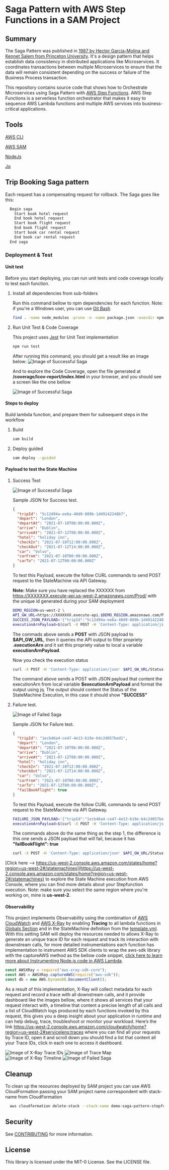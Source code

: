 # Saga Pattern with AWS Step Functions in a SAM Project

## Summary

The Saga Pattern was published in [1987 by Hector Garcia-Molina and Kennet Salem from Princeton University](https://www.cs.princeton.edu/research/techreps/TR-070-87). It's a design pattern that helps establish data consistency in distributed applications like Microservices. It coordinates transactions between multiple Microservices to ensure that the data will remain consistent depending on the success or failure of the Business Process transaction.

This repository contains source code that shows how to Orchestrate Microservices using Saga Pattern with [AWS Step Functions](https://aws.amazon.com/step-functions). AWS Step Functions is a serverless function orchestrator that makes it easy to sequence AWS Lambda functions and multiple AWS services into business-critical applications.

## Tools

  [AWS CLI](https://aws.amazon.com/cli/)

  [AWS SAM](https://aws.amazon.com/serverless/sam/)

  [NodeJs](https://nodejs.org/)

  [Jq](https://stedolan.github.io/jq/)

## Trip Booking Saga pattern

Each request has a compensating request for rollback. The Saga goes like this:

```txt
  Begin saga
    Start book hotel request
    End book hotel request
    Start book flight request
    End book flight request
    Start book car rental request
    End book car rental request  
  End saga
```

### Deployment & Test

#### Unit test

Before you start deploying, you can run unit tests and code coverage locally to test each function.


1. Install all dependencies from sub-folders

    Run this command bellow to npm dependencies for each function. Note: if you're a Windows user, you can use [Git Bash](https://git-scm.com/downloads)

    ```bash
    find . -name node_modules -prune -o -name package.json -execdir npm install \;
    ```
1. Run Unit Test & Code Coverage

    This project uses [Jest](https://jestjs.io/) for Unit Test implementation

    ```bash
    npm run test
    ```
    After running this command, you should get a result like an image below: 
    ![Image of Successful Saga](docs/unit_test_result.png)

   And to explore the Code Coverage, open the file generated at **/coverage/lcov-report/index.html** in your browser, and you should see a screen like the one bellow

    ![Image of Successful Saga](docs/code_coverage_result.png)

#### Steps to deploy

Build lambda function, and prepare them for subsequent steps in the workflow
  
1. Build

    ```bash
    sam build
    ```

1. Deploy guided
  
    ```bash
    sam deploy --guided
    ```

#### Payload to test the State Machine

1. Success Test

    ![Image of Successful Saga](docs/StateMachineSuccess.png)

    Sample JSON for Success test.

    ```json
    {
      "tripId": "5c12d94a-ee6a-40d9-889b-1d49142248b7",
      "depart": "London",
      "departAt": "2021-07-10T06:00:00.000Z",
      "arrive": "Dublin",
      "arriveAt": "2021-07-12T08:00:00.000Z",
      "hotel": "holiday inn",
      "checkIn": "2021-07-10T12:00:00.000Z",
      "checkOut": "2021-07-12T14:00:00.000Z",
      "car": "Volvo",
      "carFrom": "2021-07-10T00:00:00.000Z",
      "carTo": "2021-07-12T00:00:00.000Z"
    }
    ```

    To test this Payload, execute the follow CURL commands to send POST request to the StateMachine via API Gateway.

    __Note:__ Make sure you have replaced the XXXXXX from <https://XXXXXXX.execute-api.us-west-2.amazonaws.com/Prod/>  with the unique id generated during your SAM deployment

    ```bash
    DEMO_REGION=us-west-2 \
    API_GW_URL=https://XXXXXXX.execute-api.$DEMO_REGION.amazonaws.com/Prod/ \
    SUCCESS_JSON_PAYLOAD='{"tripId":"5c12d94a-ee6a-40d9-889b-1d49142248b7","depart":"London","departAt":"2021-07-10T06:00:00.000Z","arrive":"Dublin",   "arriveAt":"2021-07-12T08:00:00.000Z","hotel":"holiday inn","checkIn":"2021-07-10T12:00:00.000Z","checkOut":"2021-07-12T14:00:00.000Z","car":"Volvo",  "carFrom":"2021-07-10T00:00:00.000Z","carTo":"2021-07-12T00:00:00.000Z"}' \
    executionArnPayload=$(curl -X POST -H 'Content-Type: application/json' $API_GW_URL  -d "$SUCCESS_JSON_PAYLOAD" | jq '.executionArn' )

    ```

    The commads above sends a **POST** with JSON payload to **$API_GW_URL**, then it queries the API output to filter propriety **.executionArn** and it set this propriety value to local a variable **executionArnPayload**.

    Now you check the execution status

    ```bash
    curl -X POST -H 'Content-Type: application/json' $API_GW_URL/Status -d "{ \"executionArn\": $executionArnPayload }" | jq .
    ```

    The command above sends a POST with JSON payload that content the executionArn from local variable **$executionArnPayload** and format the output using jq. The output should content the Status of the StateMachine Execution, in this case it should show **"SUCCESS"**

1. Failure test.

    ![Image of Failed Saga](docs/StateMachineFail.png)

    Sample JSON for Failure test.

    ```json
    {
      "tripId": "1ecb46a4-ce47-4e13-b19e-64c2d057bed1",
      "depart": "London",
      "departAt": "2021-07-10T06:00:00.000Z",
      "arrive": "Dublin",
      "arriveAt": "2021-07-12T08:00:00.000Z",
      "hotel": "holiday inn",
      "checkIn": "2021-07-10T12:00:00.000Z",
      "checkOut": "2021-07-12T14:00:00.000Z",
      "car": "Volvo",
      "carFrom": "2021-07-10T00:00:00.000Z",
      "carTo": "2021-07-12T00:00:00.000Z",
      "failBookFlight": true
    }

    ```

    To test this Payload, execute the follow CURL commands to send POST request to the StateMachine via API Gateway.

    ```bash
    FAILURE_JSON_PAYLOAD='{"tripId":"1ecb46a4-ce47-4e13-b19e-64c2d057bed1","depart":"London","departAt":"2021-07-10T06:00:00.000Z","arrive":"Dublin",    "arriveAt":"2021-07-12T08:00:00.000Z","hotel":"holiday inn","checkIn":"2021-07-10T12:00:00.000Z","checkOut":"2021-07-12T14:00:00.000Z", "car":"Volvo", "carFrom":"2021-07-10T00:00:00.000Z","carTo":"2021-07-12T00:00:00.000Z","failBookFlight":true}' \
    executionArnPayload=$(curl -X POST -H 'Content-Type: application/json' $API_GW_URL -d "$FAILURE_JSON_PAYLOAD"  | jq '.executionArn' )
    ```

    The commands above do the same thing as the step 1, the difference is this one sends a JSON payload that will fail, because it has **"failBookFlight": true**

    ```bash
    curl -X POST -H 'Content-Type: application/json' $API_GW_URL/Status -d "{ \"executionArn\": $executionArnPayload }" | jq .
    ```

[Click here --> https://us-west-2.console.aws.amazon.com/states/home?region=us-west-2#/statemachines](https://us-west-2.console.aws.amazon.com/states/home?region=us-west-2#/statemachines) to explore the State Machine execution from AWS Console, where you can find more details about your Stepfunction execution. Note: make sure you select the same region where you're working on, mine is **us-west-2**.

#### Observability
  
  This project implements Observability using the combination of [AWS CloudWatch](https://aws.amazon.com/cloudwatch/) and [AWS X-Ray](https://aws.amazon.com/xray/) by enabling **Tracing** to all lambda functions in [Globals Section](https://github.com/aws/serverless-application-model/blob/master/docs/globals.rst) and in the StateMachine definition from the [template.yml](template.yml). With this setting SAM will deploy the resources needed to allows X-Ray to generate an unique trace ID for each request and track its interaction with downstream calls, for more detailed instrumentations each function has implementation to instrument AWS SDK clients to wrap the aws-sdk library with the captureAWS method as the bellow code snippet, [click here to learn more about Instrumenting Node.js code in AWS Lambda](https://docs.aws.amazon.com/lambda/latest/dg/nodejs-tracing.html).

  ```js
  const AWSXRay = require("aws-xray-sdk-core");
  const AWS = AWSXRay.captureAWS(require("aws-sdk"));
  const db = new AWS.DynamoDB.DocumentClient();
  ```

  As a result of this implementation, X-Ray will collect metadata for each request and record a trace with all downstream calls, and it provide dashboard like the images bellow, where it shows all services that your request interact with, a timeline that content a precise length of all calls and a list of CloudWatch logs produced by each functions invoked by this request, this gives you a deep insight about your application in runtime and can help debug, trace, troubleshoot or monitor your workload. Here’s the link <https://us-west-2.console.aws.amazon.com/cloudwatch/home?region=us-west-2#servicelens:traces> where you can find all your requests by Trace ID, open it and scroll down you should find a list that content all your Trace IDs, click in each one to access it dashboard.

  ![Image of X-Ray Trace IDs](docs/XrayTraceIds.png)
  ![Image of Trace Map](docs/XrayTraceMap.png)
  ![Image of X-Ray Timeline](docs/XrayTimeline.png)
  ![Image of Failed Saga](docs/XrayCloudWatchLogs.png)

## Cleanup

To clean up the resources deployed by SAM project you can use AWS CloudFormation passing your SAM project name correspondent with stack-name from CloudFormation

  ```bash
    aws cloudformation delete-stack --stack-name demo-saga-pattern-stepfunctions
  ```


## Security

See [CONTRIBUTING](CONTRIBUTING.md#security-issue-notifications) for more information.

## License

This library is licensed under the MIT-0 License. See the LICENSE file.

